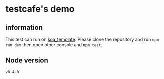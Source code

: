 # testcafe's demo

## information
This test can run on [koa_template](https://github.com/nkzttt/koa\_template). Please clone the repository and run `npm run dev` then open other console and `npm test`.

## Node version
`v8.4.0`